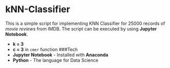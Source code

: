 # kNN-Classifier
This is a simple script for implementing KNN Classifier for 25000 records of _movie reviews_ from IMDB. The script can be executed by using **Jupyter Notebook**.
- **k = 3**
- **c = 3** in `cmer`  function
###Tech
- **Jupyter Notebook** - Installed with **Anaconda**
- **Python** - The language for Data Science
